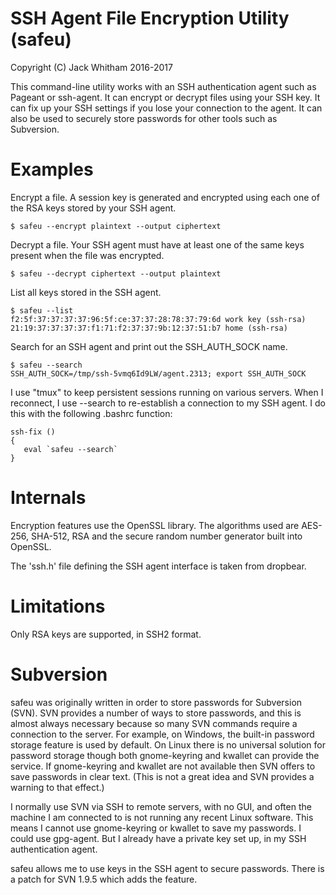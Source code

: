 # SSH Agent File Encryption Utility (safeu)

Copyright (C) Jack Whitham 2016-2017

This command-line utility works with an SSH authentication agent such as Pageant or ssh-agent.
It can encrypt or decrypt files using your SSH key. It can fix up your SSH settings if you
lose your connection to the agent. It can also be used to securely store passwords for other 
tools such as Subversion.


# Examples

Encrypt a file. A session key is generated and encrypted using each one of the RSA keys stored by your SSH agent.

    $ safeu --encrypt plaintext --output ciphertext

Decrypt a file. Your SSH agent must have at least one of the same keys present when the file was encrypted.

    $ safeu --decrypt ciphertext --output plaintext

List all keys stored in the SSH agent.

    $ safeu --list
    f2:5f:37:37:37:37:96:5f:ce:37:37:28:78:37:79:6d work key (ssh-rsa)
    21:19:37:37:37:37:f1:71:f2:37:37:9b:12:37:51:b7 home (ssh-rsa)

Search for an SSH agent and print out the SSH_AUTH_SOCK name.

    $ safeu --search
    SSH_AUTH_SOCK=/tmp/ssh-5vmq6Id9LW/agent.2313; export SSH_AUTH_SOCK

I use "tmux" to keep persistent sessions running on various servers. When I reconnect, I use --search 
to re-establish a connection to my SSH agent. I do this with the following .bashrc function:

	ssh-fix ()
	{
	   eval `safeu --search`
	}


# Internals

Encryption features use the OpenSSL library. The algorithms used are AES-256, SHA-512, RSA
and the secure random number generator built into OpenSSL.

The 'ssh.h' file defining the SSH agent interface is taken from dropbear. 


# Limitations

Only RSA keys are supported, in SSH2 format.


# Subversion

safeu was originally written in order to store passwords for Subversion (SVN). SVN provides
a number of ways to store passwords, and this is almost always necessary because so many SVN
commands require a connection to the server. For example, on Windows, the built-in password
storage feature is used by default. On Linux there is no universal solution for password storage
though both gnome-keyring and kwallet can provide the service. If gnome-keyring and kwallet
are not available then SVN offers to save passwords in clear text. (This is not a great idea
and SVN provides a warning to that effect.)

I normally use SVN via SSH to remote servers, with no GUI, and often the machine I am 
connected to is not running any recent Linux software. This means I cannot use gnome-keyring
or kwallet to save my passwords. I could use gpg-agent. But I already have a private key set up,
in my SSH authentication agent.

safeu allows me to use keys in the SSH agent to secure passwords. There is a patch for SVN 1.9.5
which adds the feature.

